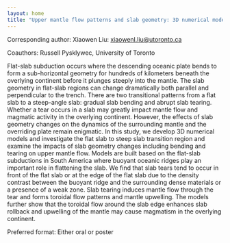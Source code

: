 ```yaml
---
layout: home
title: "Upper mantle flow patterns and slab geometry: 3D numerical modeling of subduction zone"
---
```



Corresponding author: Xiaowen Liu: xiaowenl.liu@utoronto.ca

Coauthors: Russell Pysklywec, University of Toronto 

Flat-slab subduction occurs where the descending oceanic plate bends to form a sub-horizontal geometry for hundreds of kilometers beneath the overlying continent before it plunges steeply into the mantle. The slab geometry in flat-slab regions can change dramatically both parallel and perpendicular to the trench. There are two transitional patterns from a flat slab to a steep-angle slab: gradual slab bending and abrupt slab tearing. Whether a tear occurs in a slab may greatly impact mantle flow and magmatic activity in the overlying continent. However, the effects of slab geometry changes on the dynamics of the surrounding mantle and the overriding plate remain enigmatic. In this study, we develop 3D numerical models and investigate the flat slab to steep slab transition region and examine the impacts of slab geometry changes including bending and tearing on upper mantle flow. Models are built based on the flat-slab subductions in South America where buoyant oceanic ridges play an important role in flattening the slab. We find that slab tears tend to occur in front of the flat slab or at the edge of the flat slab due to the density contrast between the buoyant ridge and the surrounding dense materials or a presence of a weak zone. Slab tearing induces mantle flow through the tear and forms toroidal flow patterns and mantle upwelling. The models further show that the toroidal flow around the slab edge enhances slab rollback and upwelling of the mantle may cause magmatism in the overlying continent.

Preferred format: Either oral or poster
